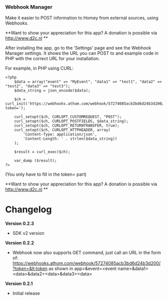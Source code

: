 ### Webhook Manager

Make it easier to POST information to Homey from external sources, using Webhooks.

**Want to show your appreciation for this app? A donation is possible via http://www.d2c.nl **

After installing the app, go to the 'Settings' page and see the Webhook Manager settings. It shows the URL you can POST to and example code in PHP with the correct URL for your installation.

For example, in PHP using CURL:

```
<?php
	$data = array("event" => "MyEvent", "data1" => "test1", "data2" => "test2", "data3" => "test3");                                                                    
	$data_string = json_encode($data);
	
	$ch = curl_init('https://webhooks.athom.com/webhook/57274085acb3bd6d24b3d200/?token=');
	
	curl_setopt($ch, CURLOPT_CUSTOMREQUEST, "POST");                                                                     
	curl_setopt($ch, CURLOPT_POSTFIELDS, $data_string);                                                                  
	curl_setopt($ch, CURLOPT_RETURNTRANSFER, true);                                                                      
	curl_setopt($ch, CURLOPT_HTTPHEADER, array(                                                                          
	    'Content-Type: application/json',                                                                                
	    'Content-Length: ' . strlen($data_string))                                                                       
	);                                                                                                                   
	                                                                                                                     
	$result = curl_exec($ch);
	
	var_dump ($result);
?>
```

(You only have to fill in the token= part)

**Want to show your appreciation for this app? A donation is possible via http://www.d2c.nl **

# Changelog
**Version 0.2.3**
- SDK v2 version

**Version 0.2.2**
- Webhook now also supports GET command, just call an URL in the form of:
https://webhooks.athom.com/webhook/57274085acb3bd6d24b3d200/?token=&lt;token as shown in app&gt;&event=&lt;event name&gt;&data1=&lt;data&gt;&data2=&lt;data&gt;&data3=&lt;data&gt;

**Version 0.2.1**
- Initial release